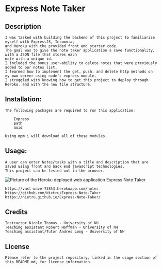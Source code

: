 # Express Note Taker

## Description

```
I was tasked with building the backend of this project to familiarize myself with ExpressJS, Insomnia, 
and Heroku with the provided front end starter code.
The goal was to give the note taker application a save functionality, with a JSON file that stores each
note with a unique id.
I included the bonus user-ability to delete notes that were previously added to our notes list.
I learned how to implement the get, push, and delete http methods on my own server using node's express module. 
I struggled with knowing how to get this project to deploy through Heroku, and with the new file structure.
```
## Installation:
````
The following packages are required to run this application:

    Express
    path
    uuid

Using npm i will download all of these modules.
````
## Usage:

```
A user can enter Notes/tasks with a title and description that are saved using front and back end javascript technologies.
This project can be tested out in the browser.
````
![Picture of the Heroku deployed web application Express Note Taker](./Assets/Capture.PNG?raw=true)


```
https://vast-wave-73853.herokuapp.com/notes
https://github.com/Nietru/Express-Note-Taker
https://nietru.github.io/Express-Note-Taker/
```

## Credits

```
Instructor Nicole Thomas - University of NH
Teaching assistant Robert Hoffman - University of NH
Teaching assistant/Tutor Andres Long - University of NH
```

## License

```
Please refer to the project repository, linked in the usage section of this README.md, for license information.
```

